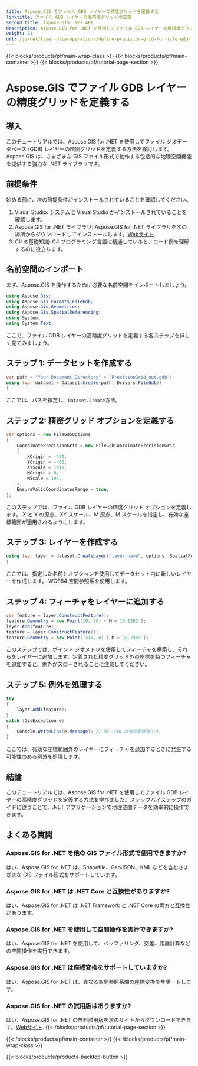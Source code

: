 ```yaml
---
title: Aspose.GIS でファイル GDB レイヤーの精度グリッドを定義する
linktitle: ファイル GDB レイヤーの高精度グリッドの定義
second_title: Aspose.GIS .NET API
description: Aspose.GIS for .NET を使用してファイル GDB レイヤーの高精度グリッドを定義する方法を学習します。ステップバイステップのチュートリアルに従ってください。
weight: 21
url: /ja/net/layer-data-operations/define-precision-grid-for-file-gdb-layer/
---
```


{{< blocks/products/pf/main-wrap-class >}}
{{< blocks/products/pf/main-container >}}
{{< blocks/products/pf/tutorial-page-section >}}

# Aspose.GIS でファイル GDB レイヤーの精度グリッドを定義する

## 導入
このチュートリアルでは、Aspose.GIS for .NET を使用してファイル ジオデータベース (GDB) レイヤーの精密グリッドを定義する方法を検討します。 Aspose.GIS は、さまざまな GIS ファイル形式で動作する包括的な地理空間機能を提供する強力な .NET ライブラリです。
## 前提条件
始める前に、次の前提条件がインストールされていることを確認してください。
1. Visual Studio: システムに Visual Studio がインストールされていることを確認します。
2.  Aspose.GIS for .NET ライブラリ: Aspose.GIS for .NET ライブラリを次の場所からダウンロードしてインストールします。[Webサイト](https://releases.aspose.com/gis/net/).
3. C# の基礎知識: C# プログラミング言語に精通していると、コード例を理解するのに役立ちます。
## 名前空間のインポート
まず、Aspose.GIS を操作するために必要な名前空間をインポートしましょう。
```csharp
using Aspose.Gis;
using Aspose.Gis.Formats.FileGdb;
using Aspose.Gis.Geometries;
using Aspose.Gis.SpatialReferencing;
using System;
using System.Text;
```
ここで、ファイル GDB レイヤーの高精度グリッドを定義する各ステップを詳しく見てみましょう。
## ステップ 1: データセットを作成する
```csharp
var path = "Your Document Directory" + "PrecisionGrid_out.gdb";
using (var dataset = Dataset.Create(path, Drivers.FileGdb))
{
```
ここでは、パスを指定し、`Dataset.Create`方法。
## ステップ 2: 精密グリッド オプションを定義する
```csharp
var options = new FileGdbOptions
{
    CoordinatePrecisionGrid = new FileGdbCoordinatePrecisionGrid
    {
        XOrigin = -400,
        YOrigin = -400,
        XYScale = 1e10,
        MOrigin = 0,
        MScale = 1e4,
    },
    EnsureValidCoordinatesRange = true,
};
```
このステップでは、ファイル GDB レイヤーの精度グリッド オプションを定義します。 X と Y の原点、XY スケール、M 原点、M スケールを指定し、有効な座標範囲が適用されるようにします。
## ステップ 3: レイヤーを作成する
```csharp
using (var layer = dataset.CreateLayer("layer_name", options, SpatialReferenceSystem.Wgs84))
{
```
ここでは、指定した名前とオプションを使用してデータセット内に新しいレイヤーを作成します。 WGS84 空間参照系を使用します。
## ステップ 4: フィーチャをレイヤーに追加する
```csharp
var feature = layer.ConstructFeature();
feature.Geometry = new Point(10, 20) { M = 10.1282 };
layer.Add(feature);
feature = layer.ConstructFeature();
feature.Geometry = new Point(-410, 0) { M = 20.2343 };
```
このステップでは、ポイント ジオメトリを使用してフィーチャを構築し、それらをレイヤーに追加します。定義された精度グリッド外の座標を持つフィーチャを追加すると、例外がスローされることに注意してください。
## ステップ 5: 例外を処理する
```csharp
try
{
    layer.Add(feature);
}
catch (GisException e)
{
    Console.WriteLine(e.Message); // 値 -410 は有効範囲外です。
}
```
ここでは、有効な座標範囲外のレイヤーにフィーチャを追加するときに発生する可能性のある例外を処理します。
## 結論
このチュートリアルでは、Aspose.GIS for .NET を使用してファイル GDB レイヤーの高精度グリッドを定義する方法を学びました。ステップバイステップのガイドに従うことで、.NET アプリケーションで地理空間データを効率的に操作できます。
## よくある質問
### Aspose.GIS for .NET を他の GIS ファイル形式で使用できますか?
はい、Aspose.GIS for .NET は、Shapefile、GeoJSON、KML などを含むさまざまな GIS ファイル形式をサポートしています。
### Aspose.GIS for .NET は .NET Core と互換性がありますか?
はい、Aspose.GIS for .NET は .NET Framework と .NET Core の両方と互換性があります。
### Aspose.GIS for .NET を使用して空間操作を実行できますか?
はい、Aspose.GIS for .NET を使用して、バッファリング、交差、距離計算などの空間操作を実行できます。
### Aspose.GIS for .NET は座標変換をサポートしていますか?
はい、Aspose.GIS for .NET は、異なる空間参照系間の座標変換をサポートします。
### Aspose.GIS for .NET の試用版はありますか?
はい、Aspose.GIS for .NET の無料試用版を次のサイトからダウンロードできます。[Webサイト](https://releases.aspose.com/gis/net/).
{{< /blocks/products/pf/tutorial-page-section >}}

{{< /blocks/products/pf/main-container >}}
{{< /blocks/products/pf/main-wrap-class >}}

{{< blocks/products/products-backtop-button >}}
